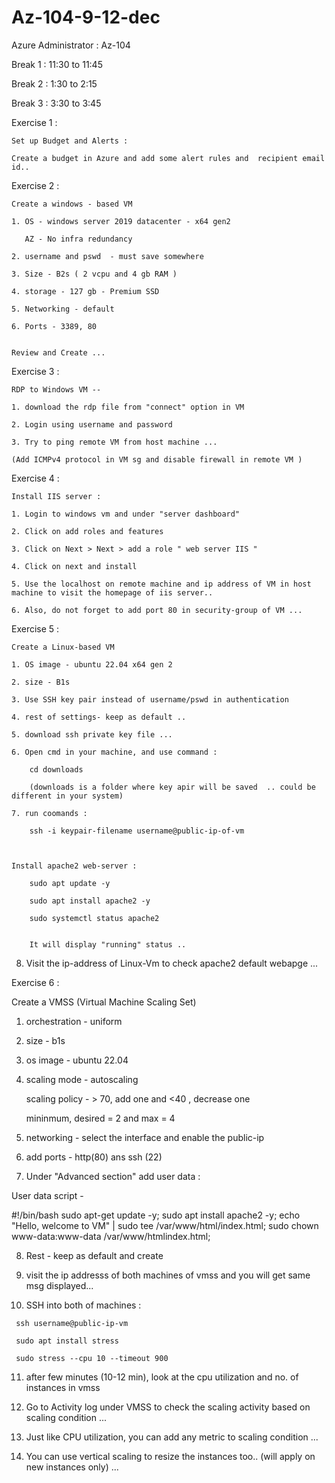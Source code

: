# Az-104-9-12-dec

Azure Administrator : Az-104
    
    
Break 1 : 11:30 to 11:45
            
Break 2 :  1:30 to 2:15
            
Break 3 :  3:30 to 3:45
            
            
Exercise 1 :
    
    
    Set up Budget and Alerts :
    
    Create a budget in Azure and add some alert rules and  recipient email id..
    

Exercise 2 :
    
    Create a windows - based VM
    
    1. OS - windows server 2019 datacenter - x64 gen2
    
       AZ - No infra redundancy
    
    2. username and pswd  - must save somewhere
    
    3. Size - B2s ( 2 vcpu and 4 gb RAM )
    
    4. storage - 127 gb - Premium SSD
    
    5. Networking - default
    
    6. Ports - 3389, 80
    
    
    Review and Create ...
    
    
    
Exercise 3 :   
    
    RDP to Windows VM -- 
    
    1. download the rdp file from "connect" option in VM
    
    2. Login using username and password
    
    3. Try to ping remote VM from host machine ... 
    
    (Add ICMPv4 protocol in VM sg and disable firewall in remote VM )
    
    
Exercise 4 :   
    
    Install IIS server :
        
    1. Login to windows vm and under "server dashboard"
    
    2. Click on add roles and features
    
    3. Click on Next > Next > add a role " web server IIS "
    
    4. Click on next and install
    
    5. Use the localhost on remote machine and ip address of VM in host machine to visit the homepage of iis server..
    
    6. Also, do not forget to add port 80 in security-group of VM ...
    
    
    
Exercise 5 :
    
    Create a Linux-based VM
    
    1. OS image - ubuntu 22.04 x64 gen 2
    
    2. size - B1s
    
    3. Use SSH key pair instead of username/pswd in authentication
    
    4. rest of settings- keep as default ..
    
    5. download ssh private key file ...
    
    6. Open cmd in your machine, and use command :
        
        cd downloads
        
        (downloads is a folder where key apir will be saved  .. could be different in your system)
        
    7. run coomands :
        
        ssh -i keypair-filename username@public-ip-of-vm
        
     
    
    Install apache2 web-server :
        
        sudo apt update -y
        
        sudo apt install apache2 -y
        
        sudo systemctl status apache2
        
        
        It will display "running" status ..
        
        
  8. Visit the ip-address of Linux-Vm to check apache2 default webapge ...
    
    

Exercise 6 :
    
   Create a VMSS (Virtual Machine Scaling Set)

   1. orchestration - uniform
    
   2. size - b1s

   3. os image - ubuntu 22.04
    
   4. scaling mode - autoscaling

      scaling policy - > 70, add one and <40 , decrease one
    
      mininmum, desired = 2 and max = 4
    
   5. networking - select the interface and enable the public-ip

   6. add ports - http(80) ans ssh (22)
    
   7. Under "Advanced section" add user data :



   User data script -


   #!/bin/bash
   sudo apt-get update -y;
   sudo apt install apache2 -y;
   echo "Hello, welcome to VM" | sudo tee /var/www/html/index.html;
   sudo chown www-data:www-data /var/www/htmlindex.html;



   8. Rest - keep as default and create

   9. visit the ip addresss of both machines of vmss and you will get same msg displayed...
    
   10. SSH into both of machines :
    
     ssh username@public-ip-vm
        
     sudo apt install stress
    
     sudo stress --cpu 10 --timeout 900
        
   11. after few minutes (10-12 min), look at the cpu utilization and no. of instances in vmss
 
   12. Go to Activity log under VMSS to check the scaling activity based on scaling condition ...

   13. Just like CPU utilization, you can add any metric to scaling condition ...

   14. You can use vertical scaling to resize the instances too.. (will apply on new instances only) ...






        
        
        
    
    
    
    
    
    
    
    
    
    
